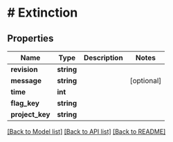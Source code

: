 # # Extinction

## Properties

Name | Type | Description | Notes
------------ | ------------- | ------------- | -------------
**revision** | **string** |  |
**message** | **string** |  | [optional]
**time** | **int** |  |
**flag_key** | **string** |  |
**project_key** | **string** |  |

[[Back to Model list]](../../README.md#models) [[Back to API list]](../../README.md#endpoints) [[Back to README]](../../README.md)
